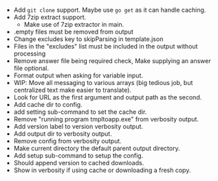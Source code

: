 * Add `git clone` support. Maybe use `go get` as it can handle caching.
* Add 7zip extract support.
  * Make use of 7zip extractor in main.
* .empty files must be removed from output
* Change excludes key to skipParsing in template.json
* Files in the "excludes" list must be included in the output without processing
* Remove answer file being required check, Make supplying an answer file optional.
* Format output when asking for variable input.
* WIP: Move all messaging to various arrays (big tedious job, but centralized text make easier to translate).
* Look for URL as the first argument and output path as the second.
* Add cache dir to config.
* add setting sub-command to set the cache dir.
* Remove "running program tmpltoapp.exe" from verbosity output.
* Add version label to version verbosity output.
* Add output dir to verbosity output.
* Remove config from verbosity output.
* Make current directory the default parent output directory.
* Add setup sub-command to setup the config.
* Should append version to cached downloads.
* Show in verbosity if using cache or downloading a fresh copy.

